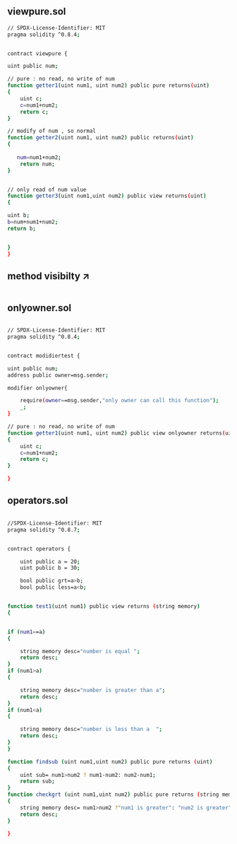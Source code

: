 
## viewpure.sol 
```bash 
// SPDX-License-Identifier: MIT
pragma solidity ^0.8.4;


contract viewpure {

uint public num;

// pure : no read, no write of num
function getter1(uint num1, uint num2) public pure returns(uint)
{
    uint c;
    c=num1+num2;
    return c;
}

// modify of num , so normal 
function getter2(uint num1, uint num2) public returns(uint)
{
   
   num=num1+num2;
    return num;
}


// only read of num value 
function getter3(uint num1,uint num2) public view returns(uint)
{

uint b;
b=num+num1+num2;
return b;


}
}


```
## method visibilty ↗️
```bash 
```
## onlyowner.sol
```bash 

// SPDX-License-Identifier: MIT
pragma solidity ^0.8.4;


contract modidiertest {

uint public num;
address public owner=msg.sender;

modifier onlyowner{

    require(owner==msg.sender,"only owner can call this function");
    _;
}

// pure : no read, no write of num
function getter1(uint num1, uint num2) public view onlyowner returns(uint)
{
    uint c;
    c=num1+num2;
    return c;
}

}

```
## operators.sol
```bash 

//SPDX-License-Identifier: MIT
pragma solidity ^0.8.7;


contract operators {

	uint public a = 20;
    uint public b = 30;

    bool public grt=a>b;
    bool public less=a<b;


function test1(uint num1) public view returns (string memory)
{


if (num1==a)
{

    string memory desc="number is equal ";
    return desc;
}
if (num1>a)
{

    string memory desc="number is greater than a";
    return desc;
}
if (num1<a)
{

    string memory desc="number is less than a  ";
    return desc;
}
}

function findsub (uint num1,uint num2) public pure returns (uint)
{
    uint sub= num1>num2 ? num1-num2: num2-num1; 
    return sub;
}
function checkgrt (uint num1,uint num2) public pure returns (string memory)
{
    string memory desc= num1>num2 ?"num1 is greater": "num2 is greater"; 
    return desc;
}
	
}

```
## 
```bash 
```
## 
```bash 
```
## 
```bash 
```
## 
```bash 
```

## 
```bash 
```
## 
```bash 
```
## 
```bash 
```
## 
```bash 
```
## 
```bash 
```
## 
```bash 
```
## 
```bash 
```
## 
```bash 
```

